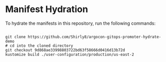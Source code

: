 
# Manifest Hydration

To hydrate the manifests in this repository, run the following commands:

```shell

git clone https://github.com/Shirly8/argocon-gitops-promoter-hydrate-demo
# cd into the cloned directory
git checkout 9d868ae33998803722bd63f58666d0416d13b72d
kustomize build ./user-configuration/production/us-east-2
```